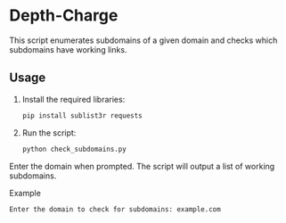 # Depth-Charge
This script enumerates subdomains of a given domain and checks which subdomains have working links.

## Usage

1. Install the required libraries:
   ```bash
   pip install sublist3r requests
2. Run the script:

   ```bash
   python check_subdomains.py
Enter the domain when prompted.
The script will output a list of working subdomains.

Example
   ```bash
   Enter the domain to check for subdomains: example.com
